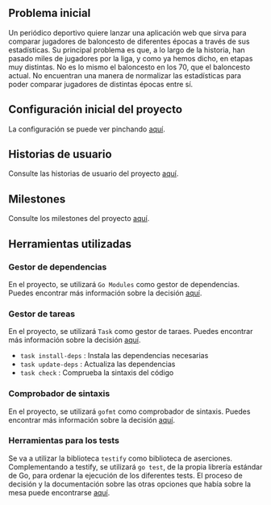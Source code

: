 ## Problema inicial

Un periódico deportivo quiere lanzar una aplicación web que sirva para comparar jugadores de baloncesto de diferentes épocas a través de sus estadísticas. Su principal problema es que, a lo largo de la historia, han pasado miles de jugadores por la liga, y como ya hemos dicho, en etapas muy distintas. No es lo mismo el baloncesto en los 70, que el baloncesto actual. No encuentran una manera de normalizar las estadísticas para poder comparar jugadores de distintas épocas entre sí.

## Configuración inicial del proyecto

La configuración se puede ver pinchando [aquí](/doc/config.md).

## Historias de usuario

Consulte las historias de usuario del proyecto [aquí](/doc/historias_usuario.md).

## Milestones

Consulte los milestones del proyecto [aquí](/doc/milestones.md).

## Herramientas utilizadas
### Gestor de dependencias

En el proyecto, se utilizará `Go Modules` como gestor de dependencias. Puedes encontrar más información sobre la decisión [aquí](/doc//gestor_dependencias.md).

### Gestor de tareas

En el proyecto, se utilizará `Task` como gestor de taraes. Puedes encontrar más información sobre la decisión [aquí](/doc/gestor_tareas.md).

* `task install-deps` : Instala las dependencias necesarias
* `task update-deps` : Actualiza las dependencias
* `task check` : Comprueba la sintaxis del código

### Comprobador de sintaxis

En el proyecto, se utilizará `gofmt` como comprobador de sintaxis. Puedes encontrar más información sobre la decisión [aquí](/doc/sintaxis.md).

### Herramientas para los tests

Se va a utilizar la biblioteca `testify` como biblioteca de aserciones. Complementando a testify, se utilizará `go test`, de la propia librería estándar de Go, para ordenar la ejecución de los diferentes tests. El proceso de decisión y la documentación sobre las otras opciones que había sobre la mesa puede encontrarse [aquí](/doc/tests.md).

